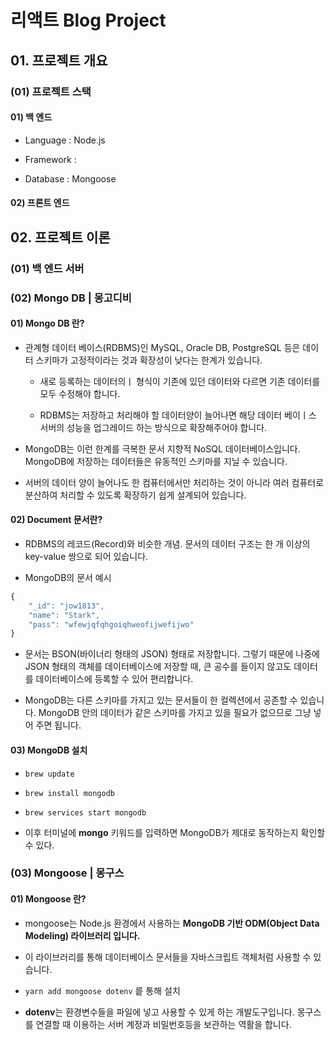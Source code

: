# 리액트 Blog Project

## 01. 프로젝트 개요

### (01) 프로젝트 스택

#### 01) 백 엔드

- Language : Node.js

- Framework : 

- Database : Mongoose

#### 02) 프론트 엔드


## 02. 프로젝트 이론

### (01) 백 엔드 서버

### (02) Mongo DB | 몽고디비

#### 01) Mongo DB 란?

- 관계형 데이터 베이스(RDBMS)인 MySQL, Oracle DB, PostgreSQL 등은 데이터 스키마가 고정적이라는 것과 확장성이 낮다는 한계가 있습니다.

    - 새로 등록하는 데이터의ㅣ 형식이 기존에 있던 데이터와 다르면 기존 데이터를 모두 수정해야 합니다.

    - RDBMS는 저장하고 처리해야 할 데이터양이 늘어나면 해당 데이터 베이ㅣ스 서버의 성능을 업그레이드 하는 방식으로 확장해주어야 합니다.

- MongoDB는 이런 한계를 극복한 문서 지향적 NoSQL 데이터베이스입니다. MongoDB에 저장하는 데이터들은 유동적인 스키마를 지닐 수 있습니다.

- 서버의 데이터 양이 늘어나도 한 컴퓨터에서만 처리하는 것이 아니라 여러 컴퓨터로 분산하여 처리할 수 있도록 확장하기 쉽게 설계되어 있습니다.

#### 02) Document 문서란?

- RDBMS의 레코드(Record)와 비슷한 개념. 문서의 데이터 구조는 한 개 이상의 key-value 쌍으로 되어 있습니다.

- MongoDB의 문서 예시

```javascript
{
    "_id": "jow1813",
    "name": "Stark",
    "pass": "wfewjqfqhgoiqhweofijwefijwo"
}
```

- 문서는 BSON(바이너리 형태의 JSON) 형태로 저장합니다. 그렇기 때문에 나중에 JSON 형태의 객체를 데이터베이스에 저장할 때, 큰 공수를 들이지 않고도 데이터를 데이터베이스에 등록할 수 있어 편리합니다. 

- MongoDB는 다른 스키마를 가지고 있는 문서들이 한 컬렉션에서 공존할 수 있습니다. MongoDB 안의 데이터가 같은 스키마를 가지고 있을 필요가 없으므로 그냥 넣어 주면 됩니다.

#### 03) MongoDB 설치

- ``` brew update ```

- ``` brew install mongodb ```

- ``` brew services start mongodb ```

- 이후 터미널에 **mongo** 키워드를 입력하면 MongoDB가 제대로 동작하는지 확인할 수 있다.

### (03) Mongoose | 몽구스

#### 01) Mongoose 란?

- mongoose는 Node.js 환경에서 사용하는 **MongoDB 기반 ODM(Object Data Modeling) 라이브러리 입니다.**

- 이 라이브러리를 통해 데이터베이스 문서들을 자바스크립트 객체처럼 사용할 수 있습니다.

- ``` yarn add mongoose dotenv ``` 릍 통해 설치

- **dotenv**는 환경변수들을 파일에 넣고 사용할 수 있게 하는 개발도구입니다. 몽구스를 연결할 때 이용하는 서버 계정과 비밀번호등을 보관하는 역활을 합니다.
